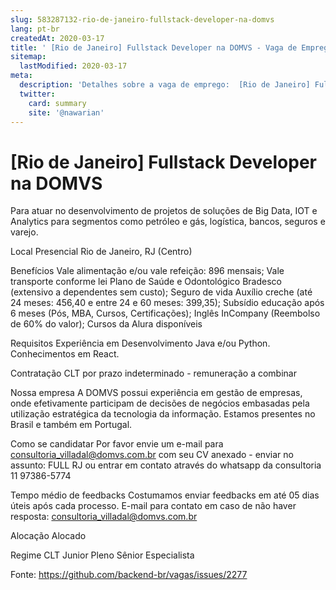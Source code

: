 ```yaml
---
slug: 583287132-rio-de-janeiro-fullstack-developer-na-domvs
lang: pt-br
createdAt: 2020-03-17
title: ' [Rio de Janeiro] Fullstack Developer na DOMVS - Vaga de Emprego'
sitemap:
  lastModified: 2020-03-17
meta:
  description: 'Detalhes sobre a vaga de emprego:  [Rio de Janeiro] Fullstack Developer na DOMVS'
  twitter:
    card: summary
    site: '@nawarian'
---
```


#  [Rio de Janeiro] Fullstack Developer na DOMVS

Para atuar no desenvolvimento de projetos de soluções de Big Data, IOT e Analytics para segmentos como petróleo e gás, logística, bancos, seguros e varejo.

Local
Presencial
Rio de Janeiro, RJ (Centro)

Benefícios
Vale alimentação e/ou vale refeição: 896 mensais;
Vale transporte conforme lei
Plano de Saúde e Odontológico Bradesco (extensivo a dependentes sem custo);
Seguro de vida 
Auxílio creche (até 24 meses: 456,40 e entre 24 e 60 meses: 399,35);
Subsídio educação após 6 meses (Pós, MBA, Cursos, Certificações);
Inglês InCompany (Reembolso de 60% do valor);
Cursos da Alura disponíveis

Requisitos
Experiência em Desenvolvimento Java e/ou Python.
Conhecimentos em React.

Contratação
CLT por prazo indeterminado - remuneração a combinar

Nossa empresa
A DOMVS possui experiência em gestão de empresas, onde efetivamente participam de decisões de negócios embasadas pela utilização estratégica da tecnologia da informação.
Estamos presentes no Brasil e também em Portugal.

Como se candidatar
Por favor envie um e-mail para consultoria_villadal@domvs.com.br com seu CV anexado - enviar no assunto: FULL RJ ou entrar em contato através do whatsapp da consultoria 11 97386-5774

Tempo médio de feedbacks
Costumamos enviar feedbacks em até 05 dias úteis após cada processo.
E-mail para contato em caso de não haver resposta: consultoria_villadal@domvs.com.br

Alocação
Alocado

Regime
CLT
Junior
Pleno
Sênior
Especialista

Fonte: https://github.com/backend-br/vagas/issues/2277
